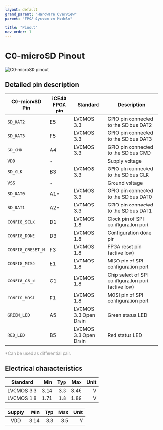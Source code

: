 ```yaml
---
layout: default
grand_parent: "Hardware Overview"
parent: "FPGA System on Module"

title: "Pinout"
nav_order: 1
---
```


# C0-microSD Pinout
![C0-microSD pinout](/assets/images/C0-microSD-pinout-horizontal.png)

## Detailed pin description

| C0-microSD Pin   | iCE40 FPGA pin | Standard              | Description                                        |
| ---------------- | -------------- | --------------------- | -------------------------------------------------- |
| `SD_DAT2`        | E5             | LVCMOS 3.3            | GPIO pin connected to the SD bus DAT2              |
| `SD_DAT3`        | F5             | LVCMOS 3.3            | GPIO pin connected to the SD bus DAT3              |
| `SD_CMD`         | A4             | LVCMOS 3.3            | GPIO pin connected to the SD bus CMD               |
| `VDD`            | \-             |                       | Supply voltage                                     |
| `SD_CLK`         | B3             | LVCMOS 3.3            | GPIO pin connected to the SD bus CLK               |
| `VSS`            | \-             |                       | Ground voltage                                     |
| `SD_DAT0`        | A1*            | LVCMOS 3.3            | GPIO pin connected to the SD bus DAT0              |
| `SD_DAT1`        | A2*            | LVCMOS 3.3            | GPIO pin connected to the SD bus DAT1              |
| `CONFIG_SCLK`    | D1             | LVCMOS 1.8            | Clock pin of SPI configuration port                |
| `CONFIG_DONE`    | D3             | LVCMOS 1.8            | Configuration done pin                             |
| `CONFIG_CRESET_N` | F3             | LVCMOS 1.8            | FPGA reset pin (active low)                        |
| `CONFIG_MISO`    | E1             | LVCMOS 1.8            | MISO pin of SPI configuration port                 |
| `CONFIG_CS_N`    | C1             | LVCMOS 1.8            | Chip select of SPI configuration port (active low) |
| `CONFIG_MOSI`    | F1             | LVCMOS 1.8            | MOSI pin of SPI configuration port                 |
| `GREEN_LED`      | A5             | LVCMOS 3.3 Open Drain | Green status LED                                   |
| `RED_LED`        | B5             | LVCMOS 3.3 Open Drain | Red status LED                                     |

<p style="font-size:14px; color:#999">
*Can be used as differential pair.
</p>


## Electrical characteristics

|  Standard  |  Min | Typ |  Max | Unit |
| :--------: | ---: | --: | ---: | ---: |
| LVCMOS 3.3 | 3.14 | 3.3 | 3.46 |    V |
| LVCMOS 1.8 | 1.71 | 1.8 | 1.89 |    V |

| Supply |  Min | Typ | Max | Unit |
| :----: | ---: | --: | --: | ---: |
|  VDD   | 3.14 | 3.3 | 3.5 |    V |
